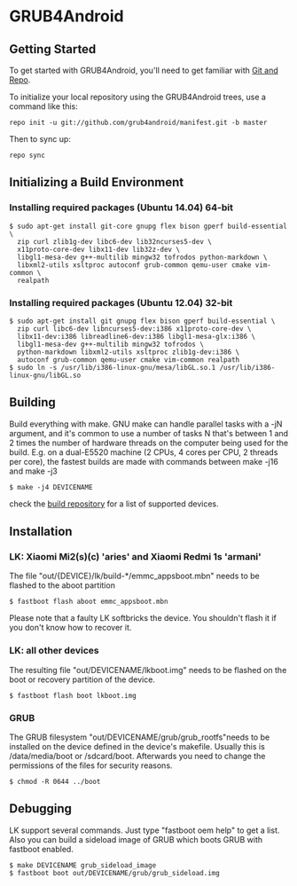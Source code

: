 # GRUB4Android

## Getting Started

To get started with GRUB4Android, you'll need to get
familiar with [Git and Repo](http://source.android.com/source/using-repo.html).

To initialize your local repository using the GRUB4Android trees, use a command like this:

    repo init -u git://github.com/grub4android/manifest.git -b master

Then to sync up:

    repo sync


## Initializing a Build Environment

###  Installing required packages (Ubuntu 14.04) 64-bit
    $ sudo apt-get install git-core gnupg flex bison gperf build-essential \
      zip curl zlib1g-dev libc6-dev lib32ncurses5-dev \
      x11proto-core-dev libx11-dev lib32z-dev \
      libgl1-mesa-dev g++-multilib mingw32 tofrodos python-markdown \
      libxml2-utils xsltproc autoconf grub-common qemu-user cmake vim-common \
      realpath

### Installing required packages (Ubuntu 12.04) 32-bit
    $ sudo apt-get install git gnupg flex bison gperf build-essential \
      zip curl libc6-dev libncurses5-dev:i386 x11proto-core-dev \
      libx11-dev:i386 libreadline6-dev:i386 libgl1-mesa-glx:i386 \
      libgl1-mesa-dev g++-multilib mingw32 tofrodos \
      python-markdown libxml2-utils xsltproc zlib1g-dev:i386 \
      autoconf grub-common qemu-user cmake vim-common realpath
    $ sudo ln -s /usr/lib/i386-linux-gnu/mesa/libGL.so.1 /usr/lib/i386-linux-gnu/libGL.so


## Building
Build everything with make. GNU make can handle parallel tasks with a -jN argument, and it's common to use a number of tasks N that's between 1 and 2 times the number of hardware threads on the computer being used for the build. E.g. on a dual-E5520 machine (2 CPUs, 4 cores per CPU, 2 threads per core), the fastest builds are made with commands between make -j16 and make -j3

    $ make -j4 DEVICENAME

check the [build repository](https://github.com/grub4android/build/tree/master/devices) for a list of supported devices.

## Installation
### LK: Xiaomi Mi2(s)(c) 'aries' and Xiaomi Redmi 1s 'armani'
The file "out/{DEVICE}/lk/build-*/emmc_appsboot.mbn" needs to be flashed to the aboot partition

    $ fastboot flash aboot emmc_appsboot.mbn

Please note that a faulty LK softbricks the device. You shouldn't flash it if you don't know how to recover it.

### LK: all other devices
The resulting file "out/DEVICENAME/lkboot.img" needs to be flashed on the boot or recovery partition of the device.

    $ fastboot flash boot lkboot.img

### GRUB
The GRUB filesystem "out/DEVICENAME/grub/grub_rootfs"needs to be installed on the device defined in the device's makefile.
Usually this is /data/media/boot or /sdcard/boot.
Afterwards you need to change the permissions of the files for security reasons.

    $ chmod -R 0644 ../boot

## Debugging
LK support several commands. Just type "fastboot oem help" to get a list.
Also you can build a sideload image of GRUB which boots GRUB with fastboot enabled.

    $ make DEVICENAME grub_sideload_image
    $ fastboot boot out/DEVICENAME/grub/grub_sideload.img
